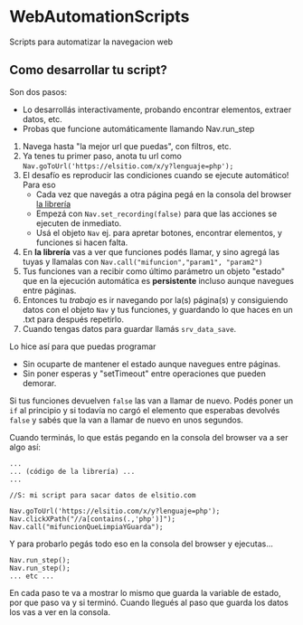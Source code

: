 # WebAutomationScripts

Scripts para automatizar la navegacion web

## Como desarrollar tu script?

Son dos pasos: 
* Lo desarrollás interactivamente, probando encontrar elementos, extraer datos, etc.
* Probas que funcione automáticamente llamando Nav.run_step

1. Navega hasta "la mejor url que puedas", con filtros, etc.
2. Ya tenes tu primer paso, anota tu url como ```Nav.goToUrl('https://elsitio.com/x/y?lenguaje=php');```
3. El desafío es reproducir las condiciones cuando se ejecute automático! Para eso
    * Cada vez que navegás a otra página pegá en la consola del browser [la librería](https://raw.githubusercontent.com/mauriciocap/WebAutomationScripts/master/lib/lib.js)
    * Empezá con ```Nav.set_recording(false)``` para que las acciones se ejecuten de inmediato.
    * Usá el objeto ```Nav``` ej. para apretar botones, encontrar elementos, y funciones si hacen falta.
4. En __la librería__ vas a ver que funciones podés llamar, y sino agregá las tuyas y llamalas con ```Nav.call("mifuncion","param1", "param2")```
5. Tus funciones van a recibir como último parámetro un objeto "estado" que en la ejecución automática es __persistente__ incluso aunque navegues entre páginas.
6. Entonces tu _trabajo_ es ir navegando por la(s) página(s) y consiguiendo datos con el objeto ```Nav```  y tus funciones, y guardando lo que haces en un .txt para después repetirlo.
7. Cuando tengas datos para guardar llamás ```srv_data_save```.

Lo hice así para que puedas programar
* Sin ocuparte de mantener el estado aunque navegues entre páginas.
* Sin poner esperas y "setTimeout" entre operaciones que pueden demorar.

Si tus funciones devuelven ```false``` las van a llamar de nuevo. Podés poner un ```if``` al principio y si todavía no cargó el elemento que esperabas devolvés ```false``` y sabés que la van a llamar de nuevo en unos segundos.

Cuando terminás, lo que estás pegando en la consola del browser va a ser algo así:

```
...
... (código de la librería) ...
...

//S: mi script para sacar datos de elsitio.com

Nav.goToUrl('https://elsitio.com/x/y?lenguaje=php');
Nav.clickXPath("//a[contains(.,'php')]");
Nav.call("mifuncionQueLimpiaYGuarda");

```

Y para probarlo pegás todo eso en la consola del browser y ejecutas...

```
Nav.run_step();
Nav.run_step();
... etc ...
```

En cada paso te va a mostrar lo mismo que guarda la variable de estado, por que paso va y si terminó.
Cuando llegués al paso que guarda los datos los vas a ver en la consola.


